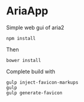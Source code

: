 # AriaApp

Simple web gui of aria2

```
npm install
```
Then
```
bower install
```

Complete build with
```
gulp inject-favicon-markups
gulp 
gulp generate-favicon
```

